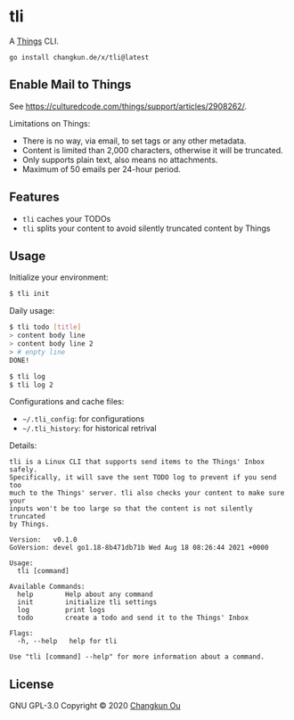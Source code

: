 # tli

A [Things](https://culturedcode.com/things/) CLI.

```
go install changkun.de/x/tli@latest
```

## Enable Mail to Things

See https://culturedcode.com/things/support/articles/2908262/.

Limitations on Things:

- There is no way, via email, to set tags or any other metadata.
- Content is limited than 2,000 characters, otherwise it will be truncated.
- Only supports plain text, also means no attachments.
- Maximum of 50 emails per 24-hour period.

## Features

- `tli` caches your TODOs
- `tli` splits your content to avoid silently truncated content by Things

## Usage

Initialize your environment:

```sh
$ tli init
```

Daily usage:

```sh
$ tli todo [title]
> content body line
> content body line 2
> # enpty line
DONE!

$ tli log
$ tli log 2
```

Configurations and cache files:

- `~/.tli_config`: for configurations
- `~/.tli_history`: for historical retrival

Details:

```
tli is a Linux CLI that supports send items to the Things' Inbox safely.
Specifically, it will save the sent TODO log to prevent if you send too
much to the Things' server. tli also checks your content to make sure your
inputs won't be too large so that the content is not silently truncated
by Things.

Version:   v0.1.0
GoVersion: devel go1.18-8b471db71b Wed Aug 18 08:26:44 2021 +0000

Usage:
  tli [command]

Available Commands:
  help        Help about any command
  init        initialize tli settings
  log         print logs
  todo        create a todo and send it to the Things' Inbox

Flags:
  -h, --help   help for tli

Use "tli [command] --help" for more information about a command.
```

## License

GNU GPL-3.0 Copyright &copy; 2020 [Changkun Ou](https://changkun.de)